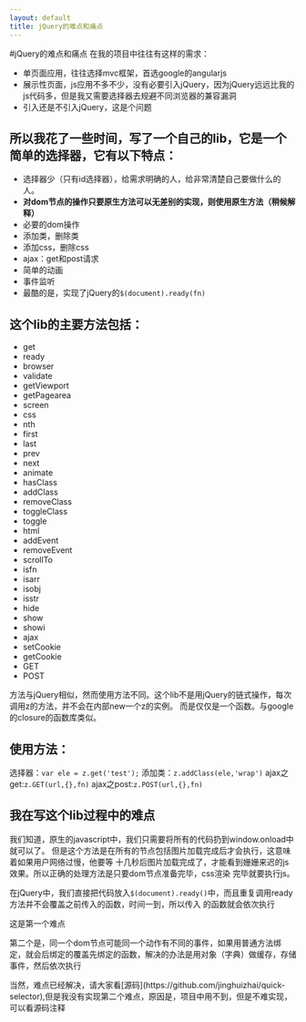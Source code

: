 ```yaml
---
layout: default
title: jQuery的难点和痛点
---
```

#jQuery的难点和痛点
在我的项目中往往有这样的需求：
<ul>
	<li>单页面应用，往往选择mvc框架，首选google的angularjs</li>
	<li>展示性页面，js应用不多不少，没有必要引入jQuery，因为jQuery远远比我的js代码多，但是我又需要选择器去规避不同浏览器的兼容漏洞</li>
	<li>引入还是不引入jQuery，这是个问题</li>
</ul>
<h2>所以我花了一些时间，写了一个自己的lib，它是一个简单的选择器，它有以下特点：</h2>
<ul>
	<li>选择器少（只有id选择器），给需求明确的人，给非常清楚自己要做什么的人。</li>
	<li><strong>对dom节点的操作只要原生方法可以无差别的实现，则使用原生方法（稍候解释）</strong></li>
	<li>必要的dom操作</li>
	<li>添加类，删除类</li>
	<li>添加css，删除css</li>
	<li>ajax：get和post请求</li>
	<li>简单的动画</li>
	<li>事件监听</li>
	<li>最酷的是，实现了jQuery的<code>$(document).ready(fn)</code></li>
</ul>
<h2>这个lib的主要方法包括：</h2>
<ul>
	<li>get</li>
	<li>ready</li>
	<li>browser</li>
	<li>validate</li>
	<li>getViewport</li>
	<li>getPagearea</li>
	<li>screen</li>
	<li>css</li>
	<li>nth</li>
	<li>first</li>
	<li>last</li>
	<li>prev</li>
	<li>next</li>
	<li>animate</li>
	<li>hasClass</li>
	<li>addClass</li>
	<li>removeClass</li>
	<li>toggleClass</li>
	<li>toggle</li>
	<li>html</li>
	<li>addEvent</li>
	<li>removeEvent</li>
	<li>scrollTo</li>
	<li>isfn</li>
	<li>isarr</li>
	<li>isobj</li>
	<li>isstr</li>
	<li>hide</li>
	<li>show</li>
	<li>showi</li>
	<li>ajax</li>
	<li>setCookie</li>
	<li>getCookie</li>
	<li>GET</li>
	<li>POST</li>
</ul>
方法与jQuery相似，然而使用方法不同。这个lib不是用jQuery的链式操作，每次调用z的方法，并不会在内部new一个z的实例。
而是仅仅是一个函数。与google的closure的函数库类似。
<h2>使用方法：</h2>
选择器：<code>var ele = z.get('test');</code>
添加类：<code>z.addClass(ele,'wrap')</code>
ajax之get:<code>z.GET(url,{},fn)</code>
ajax之post:<code>z.POST(url,{},fn)</code>
<h2>我在写这个lib过程中的难点</h2>
<p>
我们知道，原生的javascript中，我们只需要将所有的代码扔到window.onload中就可以了。
但是这个方法是在所有的节点包括图片加载完成后才会执行，这意味着如果用户网络过慢，他要等
十几秒后图片加载完成了，才能看到姗姗来迟的js效果。所以正确的处理方法是只要dom节点准备完毕，css渲染
完毕就要执行js。
</p>
<p>在jQuery中，我们直接把代码放入<code>$(document).ready()</code>中，而且重复调用ready方法并不会覆盖之前传入的函数，时间一到，所以传入
的函数就会依次执行</p>
<p>这是第一个难点</p>
<p>第二个是，同一个dom节点可能同一个动作有不同的事件，如果用普通方法绑定，就会后绑定的覆盖先绑定的函数，解决的办法是用对象（字典）做缓存，存储事件，然后依次执行</p>
<p>当然，难点已经解决，请大家看[源码](https://github.com/jinghuizhai/quick-selector),但是我没有实现第二个难点，原因是，项目中用不到，但是不难实现，可以看源码注释</p>


